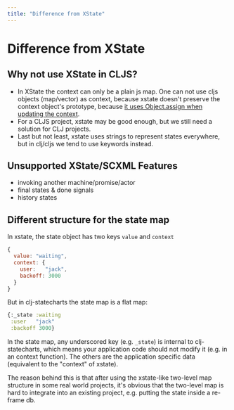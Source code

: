```yaml
---
title: "Difference from XState"
---
```

# Difference from XState

## Why not use XState in CLJS?

* In XState the context can only be a plain js map. One can not use
  cljs objects (map/vector) as context, because xstate doesn't preserve
  the context object's prototype, because [it uses Object.assign when
  updating the
  context](https://github.com/davidkpiano/xstate/blob/v4.7.1/packages/core/src/utils.ts#L432).
* For a CLJS project, xstate may be good enough, but we still need a solution for CLJ projects.
* Last but not least, xstate uses strings to represent states
  everywhere, but in clj/cljs we tend to use keywords instead.

## Unsupported XState/SCXML Features

* invoking another machine/promise/actor
* final states & done signals
* history states

## Different structure for the state map

In xstate, the state object has two keys `value` and `context`

```js
{
  value: "waiting",
  context: {
    user:   "jack",
    backoff: 3000
  }
}
```

But in clj-statecharts the state map is a flat map:

```clojure
{:_state :waiting
 :user   "jack"
 :backoff 3000}
```

In the state map, any underscored key (e.g. `_state`) is internal to
clj-statecharts, which means your application code should not modify it (e.g. in an
context function). The others are the application specific data (equivalent to the
"context" of xstate).

The reason behind this is that after using the xstate-like two-level map structure
in some real world projects, it's obvious that the two-level map is hard to
integrate into an existing project, e.g. putting the state inside a re-frame db.
